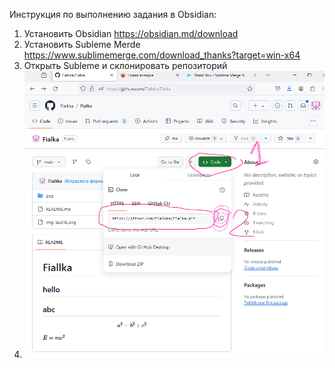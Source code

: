 Инструкция по выполнению задания в Obsidian:
1. Установить Obsidian https://obsidian.md/download
2. Установить Subleme Merde https://www.sublimemerge.com/download_thanks?target=win-x64
3. Открыть Subleme и склонировать репозиторий
4. ![](image/Pasted%20image%2020240327123109.png)
